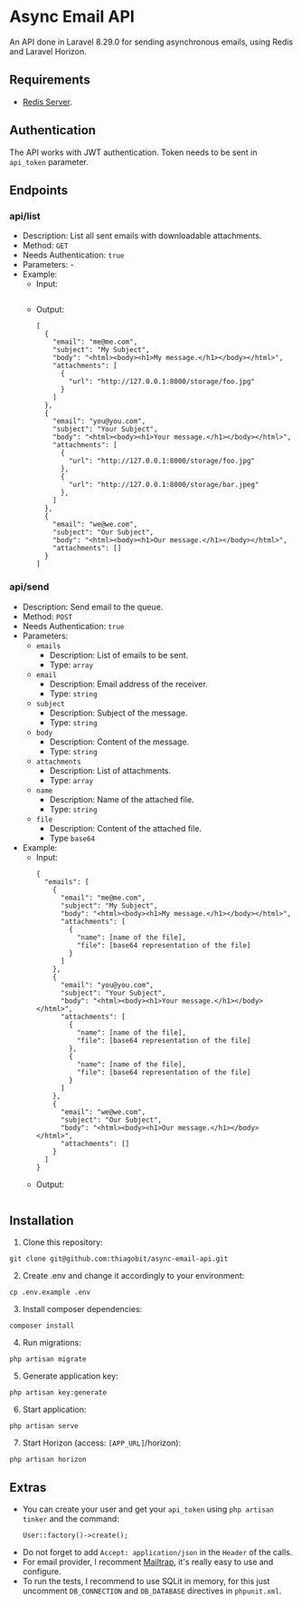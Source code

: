 # Async Email API

An API done in Laravel 8.29.0 for sending asynchronous emails, using Redis and Laravel Horizon.

## Requirements
- [Redis Server](https://redis.io/download).

## Authentication

The API works with JWT authentication.
Token needs to be sent in `api_token` parameter.

## Endpoints

### api/list
- Description: List all sent emails with downloadable attachments.
- Method: `GET`
- Needs Authentication: `true`
- Parameters: -
- Example:
  - Input:
    ```
    ```
  - Output:
    ```
    [
      {
        "email": "me@me.com",
        "subject": "My Subject",
        "body": "<html><body><h1>My message.</h1></body></html>",
        "attachments": [
          {
            "url": "http://127.0.0.1:8000/storage/foo.jpg"
          }
        ]
      },
      {
        "email": "you@you.com",
        "subject": "Your Subject",
        "body": "<html><body><h1>Your message.</h1></body></html>",
        "attachments": [
          {
            "url": "http://127.0.0.1:8000/storage/foo.jpg"
          },
          {
            "url": "http://127.0.0.1:8000/storage/bar.jpeg"
          },
        ]
      },
      {
        "email": "we@we.com",
        "subject": "Our Subject",
        "body": "<html><body><h1>Our message.</h1></body></html>",
        "attachments": []
      }
    ]
    ```

### api/send
- Description: Send email to the queue.
- Method: `POST`
- Needs Authentication: `true`
- Parameters:
    - `emails`
        - Description: List of emails to be sent.
        - Type: `array`
    - `email`
        - Description: Email address of the receiver.
        - Type: `string`
    - `subject`
        - Description: Subject of the message.
        - Type: `string`
    - `body`
        - Description: Content of the message.
        - Type: `string`
    - `attachments`
        - Description: List of attachments.
        - Type: `array`
    - `name`
        - Description: Name of the attached file.
        - Type: `string`
    - `file`
        - Description: Content of the attached file.
        - Type `base64`
- Example:
    - Input:
      ```
      {
        "emails": [
          {
            "email": "me@me.com",
            "subject": "My Subject",
            "body": "<html><body><h1>My message.</h1></body></html>",
            "attachments": [
              {
                "name": [name of the file],
                "file": [base64 representation of the file]
              }
            ]
          },
          {
            "email": "you@you.com",
            "subject": "Your Subject",
            "body": "<html><body><h1>Your message.</h1></body></html>",
            "attachments": [
              {
                "name": [name of the file],
                "file": [base64 representation of the file]
              },
              {
                "name": [name of the file],
                "file": [base64 representation of the file]
              }
            ]
          },
          {
            "email": "we@we.com",
            "subject": "Our Subject",
            "body": "<html><body><h1>Our message.</h1></body></html>",
            "attachments": []
          }
        ]
      }
      ```
    - Output:
      ```
      ```
## Installation
1. Clone this repository:
```
git clone git@github.com:thiagobit/async-email-api.git
```

2. Create .env and change it accordingly to your environment:
```
cp .env.example .env
```

3. Install composer dependencies:
```
composer install
```

4. Run migrations:
```
php artisan migrate
```

5. Generate application key:
```
php artisan key:generate
```

6. Start application:
```
php artisan serve
```

7. Start Horizon (access: `[APP_URL]`/horizon):
```
php artisan horizon
```

## Extras
- You can create your user and get your `api_token` using `php artisan tinker` and the command:
  ```
  User::factory()->create();
  ```
- Do not forget to add `Accept: application/json` in the `Header` of the calls.
- For email provider, I recomment [Mailtrap](https://mailtrap.io/), it's really easy to use and configure.
- To run the tests, I recommend to use SQLit in memory, for this just uncomment `DB_CONNECTION` and `DB_DATABASE` directives in `phpunit.xml`.
